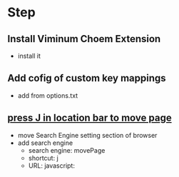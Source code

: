 # Step
## Install Viminum Choem Extension

- install it

## Add cofig of custom key mappings

- add from options.txt

## [press J in location bar to move page](https://zenn.dev/mkobayashime/articles/vimium-vim-browser#%E3%82%A2%E3%83%89%E3%83%AC%E3%82%B9%E3%83%90%E3%83%BC%E3%81%AB%E3%83%95%E3%82%A9%E3%83%BC%E3%82%AB%E3%82%B9%E8%A1%8C%E3%81%A3%E3%81%A6%E3%81%97%E3%81%BE%E3%81%86%E3%81%A8%E6%88%BB%E3%81%A3%E3%81%A6%E3%81%8F%E3%82%8B%E3%81%AE%E3%81%8C%E9%9D%A2%E5%80%92)

- move Search Engine setting section of browser
- add search engine
  - search engine: movePage
  - shortcut: j
  - URL: javascript:


